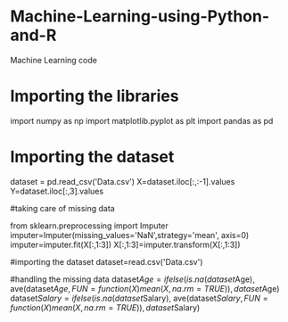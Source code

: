 # Machine-Learning-using-Python-and-R
Machine Learning code 
# Importing the libraries
import numpy as np
import matplotlib.pyplot as plt
import pandas as pd

# Importing the dataset


dataset = pd.read_csv('Data.csv')
X=dataset.iloc[:,:-1].values
Y=dataset.iloc[:,3].values

#taking care of missing data

from sklearn.preprocessing import Imputer
imputer=Imputer(missing_values='NaN',strategy='mean', axis=0)
imputer=imputer.fit(X[:,1:3])
X[:,1:3]=imputer.transform(X[:,1:3])

#importing the dataset
dataset=read.csv('Data.csv')

#handling the missing data
dataset$Age = ifelse(is.na(dataset$Age),
                     ave(dataset$Age,FUN=function(X)mean(X, na.rm=TRUE)),
                     dataset$Age)
dataset$Salary = ifelse(is.na(dataset$Salary),
                     ave(dataset$Salary,FUN=function(X)mean(X, na.rm=TRUE)),
                     dataset$Salary)
